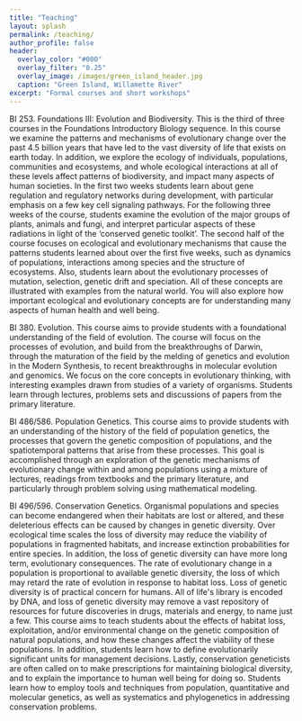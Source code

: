 ```yaml
---
title: "Teaching"
layout: splash
permalink: /teaching/
author_profile: false
header:
  overlay_color: "#000"
  overlay_filter: "0.25"
  overlay_image: /images/green_island_header.jpg
  caption: "Green Island, Willamette River"
excerpt: "Formal courses and short workshops"
---
```


BI 253. Foundations III: Evolution and Biodiversity. This is the third of three courses in the Foundations Introductory Biology sequence.  In this course we examine the patterns and mechanisms of evolutionary change over the past 4.5 billion years that have led to the vast diversity of life that exists on earth today.  In addition, we explore the ecology of individuals, populations, communities and ecosystems, and whole ecological interactions at all of these levels affect patterns of biodiversity, and impact many aspects of human societies. In the first two weeks students learn about gene regulation and regulatory networks during development, with particular emphasis on a few key cell signaling pathways.  For the following three weeks of the course, students examine the evolution of the major groups of plants, animals and fungi, and interpret particular aspects of these radiations in light of the ‘conserved genetic toolkit’.  The second half of the course focuses on ecological and evolutionary mechanisms that cause the patterns students learned about over the first five weeks, such as dynamics of populations, interactions among species and the structure of ecosystems.  Also, students learn about the evolutionary processes of mutation, selection, genetic drift and speciation.  All of these concepts are illustrated with examples from the natural world.  You will also explore how important ecological and evolutionary concepts are for understanding many aspects of human health and well being.

BI 380. Evolution. This course aims to provide students with a foundational understanding of the field of evolution. The course will focus on the processes of evolution, and build from the breakthroughs of Darwin, through the maturation of the field by the melding of genetics and evolution in the Modern Synthesis, to recent breakthroughs in molecular evolution and genomics. We focus on the core concepts in evolutionary thinking, with interesting examples drawn from studies of a variety of organisms. Students learn through lectures, problems sets and discussions of papers from the primary literature.

BI 486/586. Population Genetics. This course aims to provide students with an understanding of the history of the field of population genetics, the processes that govern the genetic composition of populations, and the spatiotemporal patterns that arise from these processes. This goal is accomplished through an exploration of the genetic mechanisms of evolutionary change within and among populations using a mixture of lectures, readings from textbooks and the primary literature, and particularly through problem solving using mathematical modeling.

BI 496/596. Conservation Genetics.  Organismal populations and species can become endangered when their habitats are lost or altered, and these deleterious effects can be caused by changes in genetic diversity. Over ecological time scales the loss of diversity may reduce the viability of populations in fragmented habitats, and increase extinction probabilities for entire species. In addition, the loss of genetic diversity can have more long term, evolutionary consequences. The rate of evolutionary change in a population is proportional to available genetic diversity, the loss of which may retard the rate of evolution in response to habitat loss. Loss of genetic diversity is of practical concern for humans. All of life's library is encoded by DNA, and loss of genetic diversity may remove a vast repository of resources for future discoveries in drugs, materials and energy, to name just a few. This course aims to teach students about the effects of habitat loss, exploitation, and/or environmental change on the genetic composition of natural populations, and how these changes affect the viability of these populations. In addition, students learn how to define evolutionarily significant units for management decisions. Lastly, conservation geneticists are often called on to make prescriptions for maintaining biological diversity, and to explain the importance to human well being for doing so. Students learn how to employ tools and techniques from population, quantitative and molecular genetics, as well as systematics and phylogenetics in addressing conservation problems.
